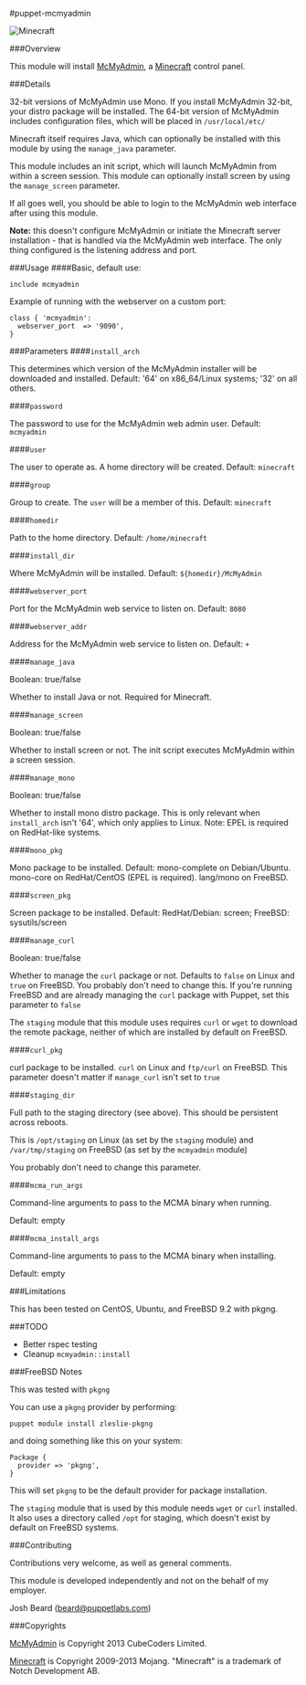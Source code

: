 #puppet-mcmyadmin

![Minecraft](http://i.imgur.com/AOJ7jxN.png)

###Overview

This module will install [McMyAdmin](http://www.mcmyadmin.com/), a [Minecraft](http://minecraft.net/) control panel.

###Details

32-bit versions of McMyAdmin use Mono. If you install McMyAdmin 32-bit, your distro package will be installed.  The 64-bit version of McMyAdmin includes configuration files, which will be placed in `/usr/local/etc/`

Minecraft itself requires Java, which can optionally be installed with this module by using the `manage_java` parameter.

This module includes an init script, which will launch McMyAdmin from within a screen session.  This module can optionally install screen by using the `manage_screen` parameter.

If all goes well, you should be able to login to the McMyAdmin web interface after using this module.

**Note:** this doesn't configure McMyAdmin or initiate the Minecraft server installation - that is handled via the McMyAdmin web interface.  The only thing configured is the listening address and port.

###Usage
####Basic, default use:

```puppet
include mcmyadmin
```

Example of running with the webserver on a custom port:

```puppet
class { 'mcmyadmin':
  webserver_port  => '9090',
}
```

###Parameters
####`install_arch`

This determines which version of the McMyAdmin installer will be downloaded and installed.  Default: '64' on x86_64/Linux systems; '32' on all others.

####`password`

The password to use for the McMyAdmin web admin user.  Default: `mcmyadmin`

####`user`

The user to operate as.  A home directory will be created.  Default: `minecraft`

####`group`

Group to create.  The `user` will be a member of this.  Default: `minecraft`

####`homedir`

Path to the home directory.  Default: `/home/minecraft`

####`install_dir`

Where McMyAdmin will be installed.  Default: `${homedir}/McMyAdmin`

####`webserver_port`

Port for the McMyAdmin web service to listen on. Default: `8080`

####`webserver_addr`

Address for the McMyAdmin web service to listen on. Default: `+`

####`manage_java`

Boolean: true/false

Whether to install Java or not.  Required for Minecraft.

####`manage_screen`

Boolean: true/false

Whether to install screen or not.  The init script executes McMyAdmin within a screen session.

####`manage_mono`

Boolean: true/false

Whether to install mono distro package.  This is only relevant when `install_arch` isn't '64', which only applies to Linux.  Note: EPEL is required on RedHat-like systems.

####`mono_pkg`

Mono package to be installed.  Default: mono-complete on Debian/Ubuntu. mono-core on RedHat/CentOS (EPEL is required). lang/mono on FreeBSD.

####`screen_pkg`

Screen package to be installed.
Default: RedHat/Debian: screen;  FreeBSD: sysutils/screen

####`manage_curl`

Boolean: true/false

Whether to manage the `curl` package or not.  Defaults to `false` on Linux and `true` on FreeBSD.  You probably don't need to change this.  If you're running FreeBSD and are already managing the `curl` package with Puppet, set this parameter to `false`

The `staging` module that this module uses requires `curl` or `wget` to download the remote package, neither of which are installed by default on FreeBSD.

####`curl_pkg`

curl package to be installed.  `curl` on Linux and `ftp/curl` on FreeBSD.
This parameter doesn't matter if `manage_curl` isn't set to `true`

####`staging_dir`

Full path to the staging directory (see above). This should be persistent across reboots.

This is `/opt/staging` on Linux (as set by the `staging` module) and `/var/tmp/staging` on FreeBSD (as set by the `mcmyadmin` module)

You probably don't need to change this parameter.

####`mcma_run_args`

Command-line arguments to pass to the MCMA binary when running.

Default: empty

####`mcma_install_args`

Command-line arguments to pass to the MCMA binary when installing.

Default: empty

###Limitations

This has been tested on CentOS, Ubuntu, and FreeBSD 9.2 with pkgng.

###TODO

* Better rspec testing
* Cleanup `mcmyadmin::install`

###FreeBSD Notes

This was tested with `pkgng`

You can use a `pkgng` provider by performing:

```shell
puppet module install zleslie-pkgng
```

and doing something like this on your system:

```puppet
Package {
  provider => 'pkgng',
}
```

This will set `pkgng` to be the default provider for package installation.

The `staging` module that is used by this module needs `wget` or `curl` installed.
It also uses a directory called `/opt` for staging, which doesn't exist by
default on FreeBSD systems.

###Contributing

Contributions very welcome, as well as general comments.

This module is developed independently and not on the behalf of my employer.

Josh Beard (<beard@puppetlabs.com>)

###Copyrights

[McMyAdmin](http://www.mcmyadmin.com/) is Copyright 2013 CubeCoders Limited.

[Minecraft](http://www.minecraft.net/) is Copyright 2009-2013 Mojang.  "Minecraft" is a trademark of Notch Development AB.
